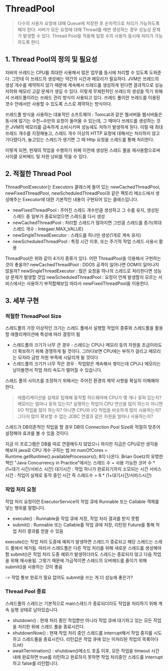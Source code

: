 # ThreadPool
> 다수의 사용자 요청에 대해 Queue에 저장한 후 순차적으로 처리가 가능하도록 해야 한다. 
서버가 모든 요청에 대해 Thread를 매번 생성하는 경우 성능상 문제가 발생할 수 있다. 
Thread Pool을 적용해 일정 수의 사용자 동시에 처리가 가능하도록 한다.

## 1. Thread Pool의 정의 및 필요성
자바의 쓰레드는 CPU를 최대한 사용해서 많은 업무를 동시에 처리할 수 있도록 도와준다.
그런데 이 쓰레드의 생성에는 약간의 시간과 메모리가 필요하다.
JVM은 쓰레드의 생성 개수를 제약하지 않기 때문에 계속해서 쓰레드를 생성하게 된다면 결과적으로 성능저하와 메모리 고갈 문제가 생길 수 있다.
이렇게 무제한적인 쓰레드의 생성을 막기 위해서 쓰레드풀이라는 쓰레드 관리 방식이 사용되고 있다.
쓰레드 풀이란 쓰레드를 이용된 갯수 안에서만 사용할 수 있도록 스스로 제약하는 방식이다. 

쓰레드풀 방식을 사용하는 대표적인 소프트웨어 : Tomcat과 같은 웹서버들
웹서버들은 동시에 많기는 수천~수만의 요청이 들어올 수 있는데, 그 때마다 쓰레드를 생성하는 것은 JVM의 메모리를 급속하게
소비시키며 성능에도 저하가 발생하게 된다. 이럴 때 최대 쓰레드 개수를 지정해놓고, 스레드 개수 이상의 HTTP 요청에 대해서는 처리하지 않고
기다렸다가, 놀고있는 스레드가 생기면 그 때 Http 요청을 스레드를 통해 처리한다. 

이렇게 되면, 현재의 작업을 수행하기 위해 이전에 생성된 스레드 풀을 재사용함으로써 사이클 오버헤드 및 자원 낭비를 막을 수 있다.

## 2. 적절한 Thread Pool
ThreadPoolExecutor는 Executors 클래스에 들어 있는 newCachedThreadPool, newFixedThreadPool, newScheduledThreadPool과 같은 팩토리 메소드에서 생성해주는 Executor에 대한 기본적인 내용이 구현되어 있는 클래스입니다.

- newFixedThreadPool : 주어진 스레드 개수만큼 생성하고 그 수를 유지, 생성된 스레드 중 일부가 종료되었으면 스레드를 다시 생성
- newCachedThreadPool : 처리할 스레드가 많아지면 그만큼 스레드를 증가(최대 스레드 개수 : Integaer.MAX_VALUE)
- newSingleThreadExecutor : 스레드를 하나만 생성(1개로 계속 유지)
- newScheduledThreadPool : 특정 시간 이후, 또는 주기적 작업 스레드 사용시 활용    

ThreadPool은 위와 같이 4가지 종류가 있다. 어떤 ThreadPool을 이용해서 구현하는 것이 좋을까?
newCachedThreadPool : DDOS 공격이 일어나면 OOM이 일어나지 않을까?
newSingleThreadExecutor : 많은 요청을 하나의 스레드로 처리한다면 성능상 문제가 발생할 것임
newScheduledThreadPool : 요청이 언제 발생할지 모르는 서비스에서는 사용하기 부적합해보임
따라서 newFixedThreadPool을 이용한다.

## 3. 세부 구현
### 적절한 ThreadPool Size
스레드풀의 가장 이상적인 크기는 스레드 풀에서 실행할 작업의 종류와 스레드풀을 활용할 애플리케이션에 특성에 따라 결정이 됨
- 스레드풀의 크기가 너무 큰 경우 : 스레드는 CPU나 메모리 등의 자원을 조금이라도 더 확보하기 위해 경쟁하게 될 것이다. 
그러다보면 CPU에는 부하가 걸리고 메모리는 모자라 금방 자원 부족에 시달리게 될 것이다
- 스레드풀의 크기가 너무 작은 경우 : 작업량은 계속해서 쌓이는데 CPU나 메모리는 남아돌면서 작업 처리 속도가 떨어질 수 있습니다.

스레드 풀의 사이즈를 조정하기 위해서는 주어진 환경의 제약 사항을 확실히 이해해야 한다. 
> 애플리케이션을 실제로 탑재해 동작할 하드웨어에 CPU가 몇 개나 꽂혀 있는지?
메모리는 얼마나 꽂혀 있는지?
실행하는 작업이 CPU 연산을 많이 하는지 아니면 I/O 작업을 많이 하는지?
아니면 CPU와 I/O 작업을 비슷하게 많이 사용하는지?
그다지 많이 확보할 수 없는 JDBC 연결과 같은 자원을 얼마나 사용하는지?



스레드가 DB의존적인 작업을 할 경우 DB의 Connection Pool Size와 적절히 맞추어 설정해야 효과를 볼 수 있을 것이다.

지금 이 프로그램은 DB를 따로 연결해두지 않았으니 하지만 지금은 CPU로만 생각을 해보자
java로 CPU 개수 구하는 법
int numOfCores = Runtime.getRuntime().availableProcessors();
8이 나온다.
Brian Goetz의 유명한 책인 "Java Concurrency in Practice"에서는
스레드 수 = 사용 가능한 코어 수 * (1+대기 시간/서비스 시간)
대기시간 : 작업 하나가 완료되기까지 소모되는 시간
서비스 시간 : 작업이 실제로 동작 중인 시간
즉 스레드수 = 8 * (1+대기시간/서비스시간)

### 작업 처리 요청
작업 처리 요청이란 ExecutorService의 작업 큐에 Runnable 또는 Callable 객체를 넣는 행위를 말합니다.
- execute() : Runnable을 작업 큐에 저장, 작업 처리 결과를 받지 못함
- submit() : Runnable 또는 Callable를 작업 큐에 저장, 리턴된 Future를 통해 작업 처리 결과를 얻을 수 있음

execute()는 작업 처리 도중에 예외가 발생하면 스레드가 종료되고 해당 스레드는 스레드 풀에서 제거됨.
따라서 스레드풀은 다른 작업 처리를 위해 새로운 스레드를 생성해야함
submit()은 작업 처리 도중 예외가 발생하더라도 스레드는 종료되지 않고 다음 작업을 위해 재사용됨.
그렇기 때문에 가급적이면 스레드의 오버헤드를 줄이기 위해 submit()을 사용하는 것이 좋음 

-> 작업 통보 완료가 필요 없어도 submit을 쓰는 게 더 성능에 좋은가?

### Thread Pool 종료
스레드풀의 스레드는 기본적으로 main스레드가 종료되더라도 작업을 처리하기 위해 계속 실행 상태로 남아있습니다.

- shutdown() : 현재 처리 중인 작업뿐만 아니라 작업 큐에 대기하고 있는 모든 작업을 처리한 뒤에 스레드 풀을 종료시킨다.
- shutdownNow() : 현재 작업 처리 중인 스레드를 interrupt해서 작업 중지를 시도하고 스레드풀을 종료시킨다.
리턴값은 작업 큐에 있는 미처리된 작업의 목록이다(List<Runnable>)
- awaitTermination() : shutdown()메소드 호출 이후, 모든 작업을 timeout 시간 내에 완료하면 true를 리턴하고
완료하지 못하면 작업 처리중인 스레드를 interrupt하고 false를 리턴합니다.